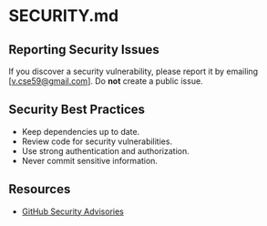 # SECURITY.md

## Reporting Security Issues

If you discover a security vulnerability, please report it by emailing [v.cse59@gmail.com]. Do **not** create a public issue.

## Security Best Practices

- Keep dependencies up to date.
- Review code for security vulnerabilities.
- Use strong authentication and authorization.
- Never commit sensitive information.

## Resources

- [GitHub Security Advisories](https://github.com/advisories)
